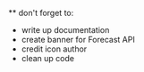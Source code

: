 ** don't forget to:

- write up documentation
- create banner for Forecast API
- credit icon author
- clean up code
